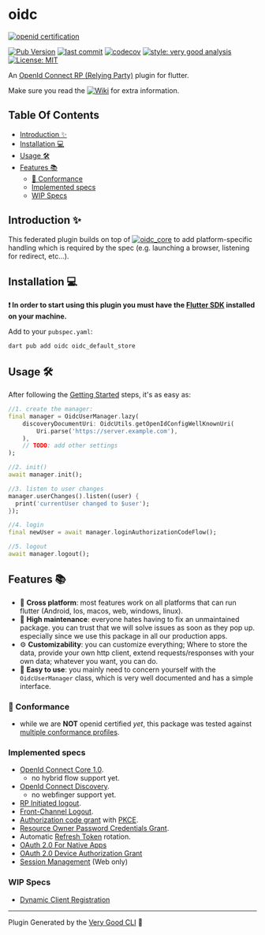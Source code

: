 # oidc <!-- omit from toc -->
[![openid certification](http://openid.net/wordpress-content/uploads/2016/05/oid-l-certification-mark-l-cmyk-150dpi-90mm.jpg)](https://openid.net/developers/certified-openid-connect-implementations/)

[![Pub Version][pub_badge]][pub_link]
[![last commit][github_last_commit_image]][github_link]
[![codecov][coverage_badge]][coverage_link]
[![style: very good analysis][very_good_analysis_badge]][very_good_analysis_link]
[![License: MIT][license_badge]][license_link]


An [OpenId Connect RP (Relying Party)][spec_link] plugin for flutter.

Make sure you read the [![Wiki](https://img.shields.io/badge/wiki-purple)](https://bdaya-dev.github.io/oidc/) for extra information.

## Table Of Contents <!-- omit from toc -->

- [Introduction ✨](#introduction-)
- [Installation 💻](#installation-)
- [Usage 🛠️](#usage-️)
- [Features 📚](#features-)
  - [📜 Conformance](#-conformance)
  - [Implemented specs](#implemented-specs)
  - [WIP Specs](#wip-specs)


## Introduction ✨ 

This federated plugin builds on top of [![oidc_core][oidc_core_image]][oidc_core_link] to add platform-specific handling which is required by the spec (e.g. launching a browser, listening for redirect, etc...).

## Installation 💻

**❗ In order to start using this plugin you must have the [Flutter SDK][flutter_install_link] installed on your machine.**

Add to your `pubspec.yaml`:

```sh
dart pub add oidc oidc_default_store
```

## Usage 🛠️

After following the [Getting Started](https://bdaya-dev.github.io/oidc/oidc-getting-started/) steps, it's as easy as:

```dart
//1. create the manager:
final manager = OidcUserManager.lazy(
    discoveryDocumentUri: OidcUtils.getOpenIdConfigWellKnownUri(
        Uri.parse('https://server.example.com'),
    ),
    // TODO: add other settings
);

//2. init()
await manager.init();

//3. listen to user changes
manager.userChanges().listen((user) {
  print('currentUser changed to $user');
});

//4. login
final newUser = await manager.loginAuthorizationCodeFlow();

//5. logout
await manager.logout();
```

## Features 📚

- 🧩 **Cross platform**: most features work on all platforms that can run flutter (Android, Ios, macos, web, windows, linux).
- 🧰 **High maintenance**: everyone hates having to fix an unmaintained package. you can trust that we will solve issues as soon as they pop up. especially since we use this package in all our production apps.
- ⚙️ **Customizability**: you can customize everything; Where to store the data, provide your own http client, extend requests/responses with your own data; whatever you want, you can do.
- 🚀 **Easy to use**: you mainly need to concern yourself with the `OidcUserManager` class, which is very well documented and has a simple interface.

### 📜 Conformance
- while we are **NOT** openid certified *yet*, this package was tested against [multiple conformance profiles](https://github.com/Bdaya-Dev/oidc/issues/11).

### Implemented specs

- [OpenId Connect Core 1.0][oidc_core_spec_link].
    - no hybrid flow support yet.    
- [OpenId Connect Discovery][discovery_spec_link].
    - no webfinger support yet.
- [RP Initiated logout][rp_logout_link].
- [Front-Channel Logout][frontchannel_logout_link].
- [Authorization code grant][auth_code_link] with [PKCE][pkce_link].
- [Resource Owner Password Credentials Grant](https://www.rfc-editor.org/rfc/rfc6749#section-1.3.3).
- Automatic [Refresh Token](https://oauth.net/2/grant-types/refresh-token/) rotation.
- [OAuth 2.0 For Native Apps](https://datatracker.ietf.org/doc/html/rfc8252)
- [OAuth 2.0 Device Authorization Grant](https://datatracker.ietf.org/doc/html/rfc8628)
- [Session Management](https://openid.net/specs/openid-connect-session-1_0.html) (Web only)

 
### WIP Specs

- [Dynamic Client Registration](https://openid.net/specs/openid-connect-registration-1_0.html)


--- 
Plugin Generated by the [Very Good CLI][very_good_cli_link] 🤖

[flutter_install_link]: https://docs.flutter.dev/get-started/install

[github_link]: https://github.com/Bdaya-Dev/oidc
[github_last_commit_image]: https://img.shields.io/github/last-commit/bdaya-dev/oidc/main
[oidc_core_link]: https://pub.dev/packages/oidc_core
[oidc_core_image]: https://img.shields.io/badge/package-oidc__core-0175C2?logo=dart&logoColor=white

[spec_link]: https://openid.net/wg/connect/specifications/
[oidc_core_spec_link]: https://openid.net/specs/openid-connect-core-1_0.html
[auth_code_link]: https://oauth.net/2/grant-types/authorization-code/
[pkce_link]: https://datatracker.ietf.org/doc/html/rfc7636
[discovery_spec_link]: https://openid.net/specs/openid-connect-discovery-1_0.html
[rp_logout_link]: https://openid.net/specs/openid-connect-rpinitiated-1_0.html
[frontchannel_logout_link]: https://openid.net/specs/openid-connect-frontchannel-1_0.html

[coverage_link]: https://codecov.io/github/Bdaya-Dev/oidc
[coverage_badge]: https://codecov.io/github/Bdaya-Dev/oidc/graph/badge.svg?token=HSEDM6I7TH

[pub_badge]: https://img.shields.io/pub/v/oidc
[pub_link]: https://pub.dev/packages/oidc

[license_badge]: https://img.shields.io/badge/license-MIT-blue.svg
[license_link]: https://opensource.org/licenses/MIT

[very_good_analysis_badge]: https://img.shields.io/badge/style-very_good_analysis-B22C89.svg
[very_good_analysis_link]: https://pub.dev/packages/very_good_analysis

[very_good_cli_link]: https://github.com/VeryGoodOpenSource/very_good_cli